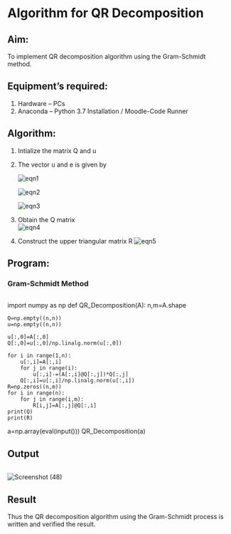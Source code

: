 # Algorithm for QR Decomposition
## Aim:
To implement QR decomposition algorithm using the Gram-Schmidt method.
## Equipment’s required:
1.	Hardware – PCs
2.	Anaconda – Python 3.7 Installation / Moodle-Code Runner
## Algorithm:
1.	Intialize the matrix Q and u
2.	The vector u and e is given by

    ![eqn1](./ex4.jpg)

    ![eqn2](./ex6.jpg)

    ![eqn3](./ex3.jpg)

3.	Obtain the Q matrix   
    ![eqn4](./ex1.jpg)
4.	Construct the upper triangular matrix R
    ![eqn5](./ex2.jpg)



## Program:
### Gram-Schmidt Method
```

```
import numpy as np
def QR_Decomposition(A):
    n,m=A.shape
   
    Q=np.empty((n,n))
    u=np.empty((n,n))
   
    u[:,0]=A[:,0]
    Q[:,0]=u[:,0]/np.linalg.norm(u[:,0])
   
    for i in range(1,n):
        u[:,i]=A[:,i]
        for j in range(i):
            u[:,i]-=(A[:,i]@Q[:,j])*Q[:,j]
        Q[:,i]=u[:,i]/np.linalg.norm(u[:,i])
    R=np.zeros((n,m))
    for i in range(n):
        for j in range(i,m):
            R[i,j]=A[:,j]@Q[:,i]
    print(Q)
    print(R)
a=np.array(eval(input()))
QR_Decomposition(a)











## Output
```

```
![Screenshot (48)](https://github.com/user-attachments/assets/690cecf1-fd55-43c5-b1ce-e4aa33908a4f)


## Result
Thus the QR decomposition algorithm using the Gram-Schmidt process is written and verified the result.
